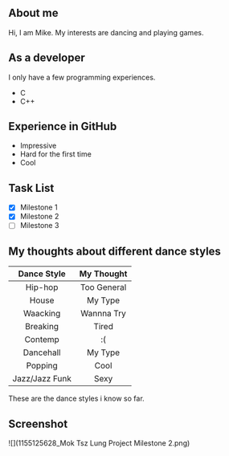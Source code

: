 ## About me ##
Hi, I am Mike. My interests are dancing and playing games.

## As a developer ##
I only have a few programming experiences.
* C
* C++

## Experience in GitHub ##
* Impressive
* Hard for the first time
* Cool

## Task List ##
- [x] Milestone 1
- [x] Milestone 2
- [ ] Milestone 3

## My thoughts about different dance styles ##
|   Dance Style  |   My Thought   |
|:--------------:|:--------------:|
|     Hip-hop    |   Too General  |
|      House     |     My Type    |
|    Waacking    |    Wannna Try  |
|    Breaking    |      Tired     |
|     Contemp    |       :(       |
|    Dancehall   |     My Type    |
|     Popping    |      Cool      |
| Jazz/Jazz Funk |      Sexy      |

These are the dance styles i know so far.

## Screenshot ##
![](1155125628_Mok Tsz Lung Project Milestone 2.png)
